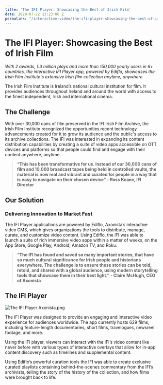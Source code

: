 ```yaml
---
title: 'The IFI Player: Showcasing the Best of Irish Film'
date: 2020-07-22 13:23:00 Z
permalink: "/interactive-video/the-ifi-player-showcasing-the-best-of-irish-film/"
---
```


# The IFI Player: Showcasing the Best of Irish Film

*With 2 awards, 1.3 million plays and more than 150,000 yearly users in 6\+ countries, the interactive IFI Player app, powered by Ediflo, showcases the Irish Film Institute's extensive Irish film collection anytime, anywhere.*

The Irish Film Institute is Ireland’s national cultural institution for film. It provides audiences throughout Ireland and around the world with access to the finest independent, Irish and international cinema.

## The Challenge

With over 30,000 cans of film preserved in the IFI Irish Film Archive, the Irish Film Institute recognized the opportunities recent technology advancements created for it to grow its audience and the public's access to its archive collections. The IFI was interested in expanding its content distribution capabilities by creating a suite of video apps accessible on OTT devices and platforms so that people could find and engage with their content anywhere, anytime.

> **“This has been transformative for us. Instead of our 30,000 cans of film and 10,000 broadcast tapes being held in controlled vaults, the material is now real and vibrant and curated for people in a way that is easy to navigate on their chosen device” - Ross Keane, IFI Director**

## Our Solution

### Delivering Innovation to Market Fast

The IFI Player applications are powered by Ediflo, Axonista’s interactive video CMS, which gives organizations the tools to distribute, manage, curate, and customize video content. Using Ediflo, the IFI was able to launch a suite of rich immersive video apps within a matter of weeks, on the App Store, Google Play, Android, Amazon TV, and Roku.

> **“The IFI has found and saved so many important stories, that have so much cultural significance for Irish people and historians everywhere. The challenge is to ensure these stories can be told, retold, and shared with a global audience, using modern storytelling tools that showcase them in their best light.” - Claire McHugh, CEO of Axonista**

## The IFI Player

![The IFI Player Axonista.png](/uploads/The%20IFI%20Player%20Axonista.png)

The IFI Player was designed to provide an engaging and interactive video experience for audiences worldwide. The app currently hosts 629 films, including feature-length documentaries, short films, travelogues, newsreel footage, and more.

Using the IFI player, viewers can interact with the IFI’s video content like never before with various types of interactive overlays that allow for in-app content discovery such as timelines and supplemental content.

Using Ediflo’s powerful curation tools the IFI was able to create exclusive curated playlists containing behind-the-scenes commentary from the IFI’s archivists, telling the story of the history of the collection, and how films were brought back to life.